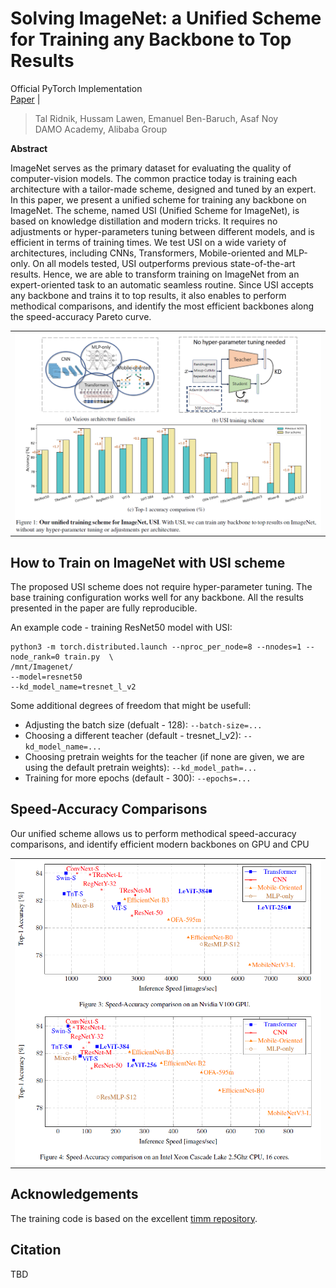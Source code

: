 # Solving ImageNet: a Unified Scheme for Training any Backbone to Top Results

Official PyTorch Implementation
<br> [Paper](tbd) |
> Tal Ridnik, Hussam Lawen, Emanuel Ben-Baruch, Asaf Noy<br/> DAMO Academy, Alibaba
> Group

**Abstract**

ImageNet serves as the primary dataset for evaluating the quality of computer-vision models. The common practice today is training each architecture with a tailor-made scheme, designed and tuned by an expert.
In this paper, we present a unified scheme for training any backbone on ImageNet. The scheme, named USI (Unified Scheme for ImageNet), is based on knowledge distillation and modern tricks.  It requires no adjustments or hyper-parameters tuning between different models, and is efficient in terms of training times.
We test USI on a wide variety of architectures, including CNNs, Transformers, Mobile-oriented and MLP-only. On all models tested, USI outperforms previous state-of-the-art results. Hence, we are able to transform training on ImageNet from an expert-oriented task to an automatic seamless routine.
Since USI accepts any backbone and trains it to top results, it also enables to perform methodical comparisons, and identify the most efficient backbones along the speed-accuracy Pareto curve.

<p align="center">
 <table class="tg">
   <tr>
    <td class="tg-c3ow"><img src="./pics/pic1.png" align="center" width="700""></td>
  </tr>
</table>
</p>

## How to Train on ImageNet with USI scheme
The proposed USI scheme does not require hyper-parameter tuning. The base training configuration works well for any backbone.
All the results presented in the paper are fully reproducible.

An example code - training ResNet50 model with USI:
```
python3 -m torch.distributed.launch --nproc_per_node=8 --nnodes=1 --node_rank=0 train.py  \
/mnt/Imagenet/
--model=resnet50
--kd_model_name=tresnet_l_v2
```

Some additional degrees of freedom that might be usefull:

- Adjusting the batch size (defualt - 128): ```--batch-size=...```
- Choosing a different teacher (default - tresnet_l_v2): ```--kd_model_name=...```
- Choosing pretrain weights for the teacher (if none are given, we are using the default pretrain weights): ```--kd_model_path=...```
- Training for more epochs (default - 300): ```--epochs=...```

## Speed-Accuracy Comparisons
Our unified scheme allows us to perform methodical speed-accuracy comparisons, and identify efficient modern backbones on GPU and CPU

<p align="center">
 <table class="tg">
   <tr>
    <td class="tg-c3ow"><img src="./pics/pic3.png" align="center" width="700""></td>
  </tr>
</table>
</p>


## Acknowledgements

The training code is based on the excellent [timm repository](https://github.com/rwightman/pytorch-image-models).

## Citation
TBD
